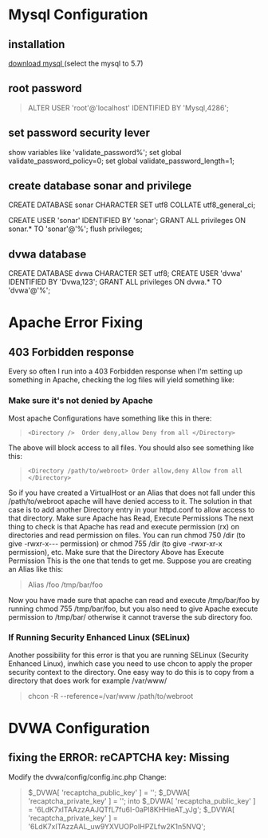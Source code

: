 # Mysql Configuration
## installation
[download mysql ](https://dev.mysql.com/doc/mysql-yum-repo-quick-guide/en/)  (select the mysql to 5.7)

## root password 
> ALTER USER 'root'@'localhost' IDENTIFIED BY 'Mysql,4286';

## set password security lever
show variables like 'validate_password%';
set global validate_password_policy=0;
set global validate_password_length=1;

## create database sonar and privilege 
CREATE DATABASE sonar CHARACTER SET utf8 COLLATE utf8_general_ci;

CREATE USER 'sonar' IDENTIFIED BY 'sonar';
GRANT ALL privileges ON sonar.* TO 'sonar'@'%';
flush privileges;

## dvwa database 
CREATE DATABASE dvwa CHARACTER SET utf8;
CREATE USER 'dvwa' IDENTIFIED BY 'Dvwa,123';
GRANT ALL privileges ON dvwa.* TO 'dvwa'@'%';

# Apache Error Fixing 
## 403 Forbidden response 
Every so often I run into a 403 Forbidden response when I'm setting up something in Apache, checking the log files will yield something like:
### Make sure it's not denied by Apache
Most apache Configurations have something like this in there:

> ` <Directory /> 
    Order deny,allow
    Deny from all
 </Directory> `

The above will block access to all files. You should also see something like this:

>  ` <Directory /path/to/webroot>
    Order allow,deny
    Allow from all
 </Directory> ` 
 
So if you have created a VirtualHost or an Alias that does not fall under this /path/to/webroot apache will have denied access to it. The solution in that case is to add another Directory entry in your httpd.conf to allow access to that directory.
Make sure Apache has Read, Execute Permissions
The next thing to check is that Apache has read and execute permission (rx) on directories and read permission on files. You can run chmod 750 /dir (to give -rwxr-x--- permission) or chmod 755 /dir (to give -rwxr-xr-x permission), etc.
Make sure that the Directory Above has Execute Permission
This is the one that tends to get me. Suppose you are creating an Alias like this:
> Alias /foo /tmp/bar/foo
 
Now you have made sure that apache can read and execute /tmp/bar/foo by running chmod 755 /tmp/bar/foo, but you also need to give Apache execute permission to /tmp/bar/ otherwise it cannot traverse the sub directory foo.

### If Running Security Enhanced Linux (SELinux)
Another possibility for this error is that you are running SELinux (Security Enhanced Linux), inwhich case you need to use chcon to apply the proper security context to the directory. One easy way to do this is to copy from a directory that does work for example /var/www/
> chcon -R --reference=/var/www /path/to/webroot 

# DVWA Configuration
## fixing the ERROR: reCAPTCHA key: Missing
Modify the dvwa/config/config.inc.php
Change:
> $_DVWA[ 'recaptcha_public_key' ] = ''; 
> $_DVWA[ 'recaptcha_private_key' ] = '';
into 
> $_DVWA[ 'recaptcha_public_key' ]  = '6LdK7xITAAzzAAJQTfL7fu6I-0aPl8KHHieAT_yJg';
> $_DVWA[ 'recaptcha_private_key' ] = '6LdK7xITAzzAAL_uw9YXVUOPoIHPZLfw2K1n5NVQ';
